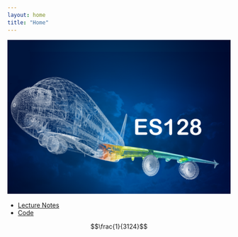 ```yaml
---
layout: home
title: "Home"
---
```


<img src="./assets/CourseImage.png"
     alt="Course Image"
     style="float: center"
     aling="middle"
     width="600px"/>

* [Lecture Notes](./LectureNotes)
* [Code](./code)

$$\frac{1}{3124}$$ 